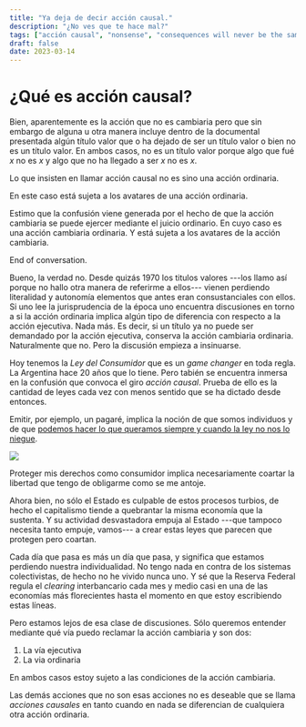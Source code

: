 ```yaml
---
title: "Ya deja de decir acción causal."
description: "¿No ves que te hace mal?"
tags: ["acción causal", "nonsense", "consequences will never be the same"]
draft: false
date: 2023-03-14
---
```



# ¿Qué es acción causal? 

Bien, aparentemente es la acción que no es cambiaria pero que sin embargo de alguna u otra manera incluye dentro de la documental presentada algún título valor que o ha dejado de ser un título valor o bien no es un título valor. En ambos casos, no es un título valor porque algo que fué _x_ no es _x_ y algo que no ha llegado a ser _x_ no es _x_.

Lo que insisten en llamar acción causal no es sino una acción ordinaria.

En este caso está sujeta a los avatares de una acción ordinaria.

Estimo que la confusión viene generada por el hecho de que la acción cambiaria se puede ejercer mediante el juicio ordinario. En cuyo caso es una acción cambiaria ordinaria. Y está sujeta a los avatares de la acción cambiaria.

End of conversation.

Bueno, la verdad no. Desde quizás 1970 los titulos valores ---los llamo así porque no hallo otra manera de referirme a ellos--- vienen perdiendo literalidad y autonomía elementos que antes eran consustanciales con ellos. Si uno lee la jurisprudencia de la época uno encuentra discusiones en torno a si la acción ordinaria implica algún tipo de diferencia con respecto a la acción ejecutiva. Nada más. Es decir, si un título ya no puede ser demandado por la acción ejecutiva, conserva la acción cambiaria ordinaria. Naturalmente que no. Pero la discusión empieza a insinuarse.

Hoy tenemos la _Ley del Consumidor_ que es un _game changer_ en toda regla. La Argentina hace 20 años que lo tiene. Pero tabién se encuentra inmersa en la confusión que convoca el giro _acción causal_. Prueba de ello es la cantidad de leyes cada vez con menos sentido que se ha dictado desde entonces.

Emitir, por ejemplo, un pagaré, implica la noción de que somos individuos y de que [podemos hacer lo que queramos siempre y cuando la ley no nos lo niegue](https://bacn.gov.py/archivos/9580/CONSTITUCION_ORIGINAL_FIRMADA.pdf#page=5).

![](https://bafkreiedjzycgirlauxdagqg6x3uekdnkl5gxs26eh3bw656bvt3u3m4ne.ipfs.nftstorage.link/)

Proteger mis derechos como consumidor implica necesariamente coartar la libertad que tengo de obligarme como se me antoje.

Ahora bien, no sólo el Estado es culpable de estos procesos turbios, de hecho el capitalismo tiende a quebrantar la misma economía que la sustenta. Y su actividad desvastadora empuja al Estado ---que tampoco necesita tanto empuje, vamos---  a crear estas leyes que parecen que protegen pero coartan.

Cada día que pasa es más un día que pasa, y significa que estamos perdiendo nuestra individualidad. No tengo nada en contra de los sistemas colectivistas, de hecho no he vivido nunca uno. Y sé que la Reserva Federal regula el _clearing_ interbancario cada mes y medio casi en una de las economías más florecientes hasta el momento en que estoy escribiendo estas líneas.

Pero estamos lejos de esa clase de discusiones. Sólo queremos entender mediante qué vía puedo reclamar la acción cambiaria y son dos:

1. La vía ejecutiva
2. La via ordinaria

En ambos casos estoy sujeto a las condiciones de la acción cambiaria.

Las demás acciones que no son esas acciones no es deseable que se llama _acciones causales_ en tanto cuando en nada se diferencian de cualquiera otra acción ordinaria.

